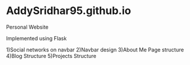 AddySridhar95.github.io
=======================

Personal Website

Implemented using Flask

1)Social networks on navbar
2)Navbar design
3)About Me Page structure
4)Blog Structure
5)Projects Structure